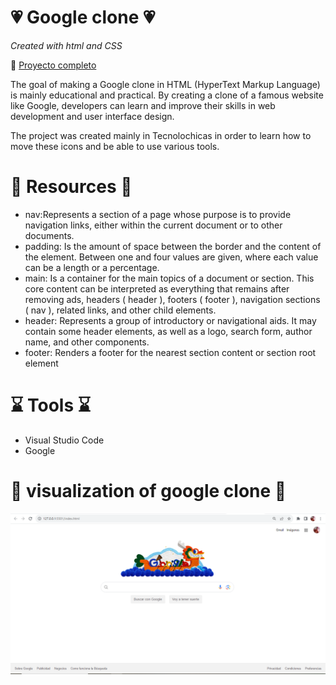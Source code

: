 # 💗 Google clone 💗 
*Created with html and CSS*

🔗 [Proyecto completo](https://googlefine.netlify.app)

The goal of making a Google clone in HTML (HyperText Markup Language) is mainly educational and practical. By creating a clone of a famous website like Google, developers can learn and improve their skills in web development and user interface design.

The project was created mainly in Tecnolochicas in order to learn how to move these icons and be able to use various tools.

# 💎 Resources 💎
* nav:Represents a section of a page whose purpose is to provide navigation links, either within the current document or to other documents.
* padding: Is the amount of space between the border and the content of the element. Between one and four values are given, where each value can be a length or a percentage.
* main: Is a container for the main topics of a document or section. This core content can be interpreted as everything that remains after removing ads, headers ( header ), footers ( footer ), navigation sections ( nav ), related links, and other child elements.
* header: Represents a group of introductory or navigational aids. It may contain some header elements, as well as a logo, search form, author name, and other components.
* footer: Renders a footer for the nearest section content or section root element

# ⌛ Tools ⌛
* Visual Studio Code
* Google

# 🔎 visualization of google clone 🔎
![clone-google](https://github.com/EsmeGonzalez1758/Clon-de-Google/blob/ca2a8d77e9c65c949b0df6f9453611c2af33c75a/images/VisualizacionGoogle.PNG)


